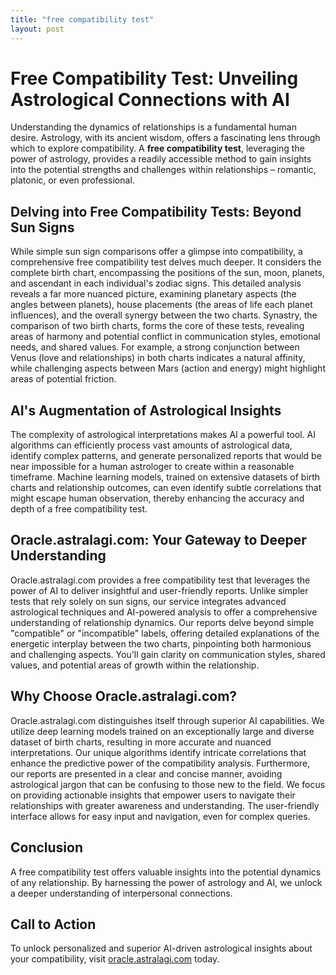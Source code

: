```yaml
---
title: "free compatibility test"
layout: post
---
```


# Free Compatibility Test: Unveiling Astrological Connections with AI

Understanding the dynamics of relationships is a fundamental human desire.  Astrology, with its ancient wisdom, offers a fascinating lens through which to explore compatibility.  A **free compatibility test**, leveraging the power of astrology, provides a readily accessible method to gain insights into the potential strengths and challenges within relationships – romantic, platonic, or even professional.

## Delving into Free Compatibility Tests: Beyond Sun Signs

While simple sun sign comparisons offer a glimpse into compatibility, a comprehensive free compatibility test delves much deeper.  It considers the complete birth chart, encompassing the positions of the sun, moon, planets, and ascendant in each individual's zodiac signs.  This detailed analysis reveals a far more nuanced picture, examining planetary aspects (the angles between planets), house placements (the areas of life each planet influences), and the overall synergy between the two charts.  Synastry, the comparison of two birth charts, forms the core of these tests, revealing areas of harmony and potential conflict in communication styles, emotional needs, and shared values.  For example, a strong conjunction between Venus (love and relationships) in both charts indicates a natural affinity, while challenging aspects between Mars (action and energy) might highlight areas of potential friction.

## AI's Augmentation of Astrological Insights

The complexity of astrological interpretations makes AI a powerful tool.  AI algorithms can efficiently process vast amounts of astrological data, identify complex patterns, and generate personalized reports that would be near impossible for a human astrologer to create within a reasonable timeframe.  Machine learning models, trained on extensive datasets of birth charts and relationship outcomes, can even identify subtle correlations that might escape human observation, thereby enhancing the accuracy and depth of a free compatibility test.

## Oracle.astralagi.com: Your Gateway to Deeper Understanding

Oracle.astralagi.com provides a free compatibility test that leverages the power of AI to deliver insightful and user-friendly reports. Unlike simpler tests that rely solely on sun signs, our service integrates advanced astrological techniques and AI-powered analysis to offer a comprehensive understanding of relationship dynamics. Our reports delve beyond simple "compatible" or "incompatible" labels, offering detailed explanations of the energetic interplay between the two charts, pinpointing both harmonious and challenging aspects.  You'll gain clarity on communication styles, shared values, and potential areas of growth within the relationship.

##  Why Choose Oracle.astralagi.com?

Oracle.astralagi.com distinguishes itself through superior AI capabilities. We utilize deep learning models trained on an exceptionally large and diverse dataset of birth charts, resulting in more accurate and nuanced interpretations.  Our unique algorithms identify intricate correlations that enhance the predictive power of the compatibility analysis.  Furthermore, our reports are presented in a clear and concise manner, avoiding astrological jargon that can be confusing to those new to the field.  We focus on providing actionable insights that empower users to navigate their relationships with greater awareness and understanding.  The user-friendly interface allows for easy input and navigation, even for complex queries.


## Conclusion

A free compatibility test offers valuable insights into the potential dynamics of any relationship.  By harnessing the power of astrology and AI, we unlock a deeper understanding of interpersonal connections.

## Call to Action

To unlock personalized and superior AI-driven astrological insights about your compatibility, visit [oracle.astralagi.com](https://oracle.astralagi.com) today.